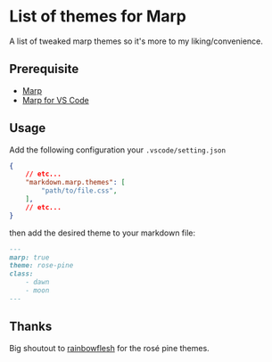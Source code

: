 # List of themes for Marp

A list of tweaked marp themes so it's more to my liking/convenience.

## Prerequisite

- [Marp](https://marp.app/#get-started)
- [Marp for VS Code](https://marketplace.visualstudio.com/items?itemName=marp-team.marp-vscode)

## Usage

Add the following configuration your `.vscode/setting.json`

```json
{
    // etc...
    "markdown.marp.themes": [
        "path/to/file.css",
    ],
    // etc...
}
```

then add the desired theme to your markdown file:

```markdown
---
marp: true
theme: rose-pine
class:
    - dawn
    - moon
---
```

## Thanks
Big shoutout to [rainbowflesh](https://github.com/rainbowflesh/) for the rosé pine themes.

